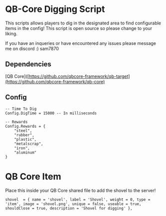 # QB-Core Digging Script

This scripts allows players to dig in the designated area to find configurable items in the config! This script is open source so please change to your liking.

If you have an inqueries or have encountered any issues please message me on discord :) sam7870
## Dependencies

[QB Core]([https://github.com/qbcore-framework/qb-target](https://github.com/qbcore-framework/qb-core)

## Config
```
-- Time To Dig
Config.DigTime = 15000 -- In milliseconds

-- Rewards
Config.Rewards = {
    "steel", 
    "rubber",
    "plastic",
    "metalscrap",
    "iron",
    "aluminum"
}
```

# QB Core Item
Place this inside your QB Core shared file to add the shovel to the server!

```shovel  = { name = 'shovel', label = 'Shovel', weight = 0, type = 'item', image = 'shovel.png', unique = false, useable = true, shouldClose = true, description = 'Shovel for digging' },```


